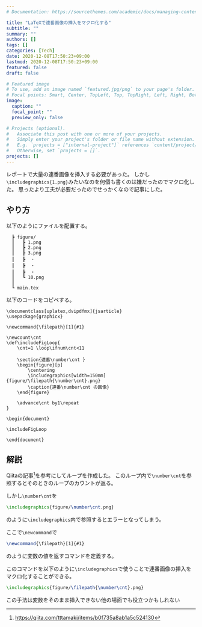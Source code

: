```yaml
---
# Documentation: https://sourcethemes.com/academic/docs/managing-content/

title: "LaTeXで連番画像の挿入をマクロ化する"
subtitle: ""
summary: ""
authors: []
tags: []
categories: [Tech]
date: 2020-12-08T17:50:23+09:00
lastmod: 2020-12-08T17:50:23+09:00
featured: false
draft: false

# Featured image
# To use, add an image named `featured.jpg/png` to your page's folder.
# Focal points: Smart, Center, TopLeft, Top, TopRight, Left, Right, BottomLeft, Bottom, BottomRight.
image:
  caption: ""
  focal_point: ""
  preview_only: false

# Projects (optional).
#   Associate this post with one or more of your projects.
#   Simply enter your project's folder or file name without extension.
#   E.g. `projects = ["internal-project"]` references `content/project/deep-learning/index.md`.
#   Otherwise, set `projects = []`.
projects: []
---
```


レポートで大量の連番画像を挿入する必要があった。
しかし```\includegraphics{1.png}```みたいなのを何個も書くのは嫌だったのでマクロ化した。
思ったより工夫が必要だったのでせっかくなので記事にした。

## やり方
以下のようにファイルを配置する。
```
  ┣ figure/
  ┃   ┣ 1.png 
  ┃   ┣ 2.png
  ┃   ┣ 3.png
  ┃   ┣  ・
  ┃   ┣  ・
  ┃   ┣  ・
  ┃   ┗ 10.png
  ┃
  ┗ main.tex
```

以下のコードをコピペする。
```TeX
\documentclass[uplatex,dvipdfmx]{jsarticle}
\usepackage{graphicx}

\newcommand{\filepath}[1]{#1}

\newcount\cnt
\def\includeFigLoop{
	\cnt=1 \loop\ifnum\cnt<11

	\section{連番\number\cnt }
	\begin{figure}[p]
		\centering
		\includegraphics[width=150mm]{figure/\filepath{\number\cnt}.png}
		\caption{連番\number\cnt の画像}
	\end{figure}

	\advance\cnt by1\repeat
}

\begin{document}

\includeFigLoop

\end{document}
```

## 解説
Qiitaの記事[^1]を参考にしてループを作成した。
このループ内で```\number\cnt```を参照するとそのときのループのカウントが返る。

しかし```\number\cnt```を
```LaTeX
\includegraphics{figure/\number\cnt.png}
```
のように```\includegraphics```内で参照するとエラーとなってしまう。

ここで```\newcommand```で
```LaTeX
\newcommand{\filepath}[1]{#1}
```
のように変数の値を返すコマンドを定義する。

このコマンドを以下のように```\includegraphics```で使うことで連番画像の挿入をマクロ化することができる。
```LaTeX
\includegraphics{figure/\filepath{\number\cnt}.png}
```

この手法は変数をそのまま挿入できない他の場面でも役立つかもしれない

[^1]: https://qiita.com/tttamaki/items/b0f735a8ab1a5c524130